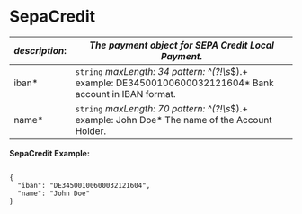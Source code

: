
# SepaCredit

| *description*: | *The payment object for SEPA Credit Local Payment.*| 
|----|----|
| iban* |  ``` string ```  *maxLength: 34 pattern: ^(?!\s*$).+ example: DE34500100600032121604* Bank account in IBAN format.|
| name* |  ``` string ```  *maxLength: 70 pattern: ^(?!\s*$).+ example: John Doe* The name of the Account Holder.|  


**SepaCredit Example:**

```{r}

{
  "iban": "DE34500100600032121604",
  "name": "John Doe"
}
```




  





